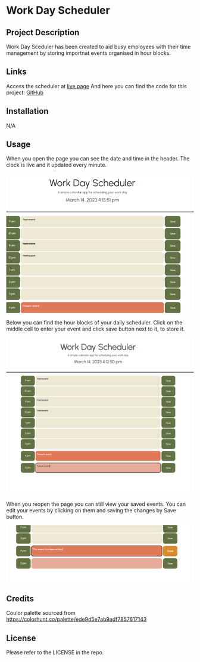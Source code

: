 # Work Day Scheduler

## Project Description

Work Day Sceduler has been created to aid busy employees with their time management by storing importnat events organised in hour blocks.

## Links

Access the scheduler at [live page](https://voi-jankowski.github.io/work-day-scheduler/) And here you can find the code for this project: [GitHub](https://github.com/voi-jankowski/work-day-scheduler)

## Installation

N/A

## Usage

When you open the page you can see the date and time in the header. The clock is live and it updated every minute.

![Opening of the page.](./assets/images/scheduler-1.png)

Below you can find the hour blocks of your daily scheduler. Click on the middle cell to enter your event and click save button next to it, to store it.

![Quiz in the game mode.](./assets/images/scheduler-2.png)

When you reopen the page you can still view your saved events. You can edit your events by clicking on them and saving the changes by Save button.

![Page with the quiz finished.](./assets/images/scheduler-3.png)


## Credits

Coulor palette sourced from https://colorhunt.co/palette/ede9d5e7ab9adf7857617143

## License

Please refer to the LICENSE in the repo.